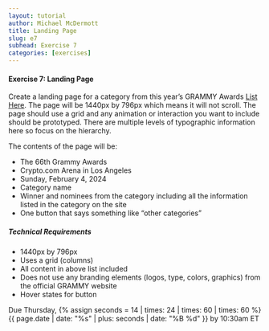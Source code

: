 ```yaml
---
layout: tutorial
author: Michael McDermott
title: Landing Page
slug: e7
subhead: Exercise 7
categories: [exercises]
---
```

#### Exercise 7: Landing Page
Create a landing page for a category from this year’s GRAMMY Awards [List Here](https://www.grammy.com/awards/66th-annual-grammy-awards-2023). The page will be 1440px by 796px which means it will not scroll. The page should use a grid and any animation or interaction you want to include should be prototyped. There are multiple levels of typographic information here so focus on the hierarchy.

The contents of the page will be:
* The 66th Grammy Awards
* Crypto.com Arena in Los Angeles
* Sunday, February 4, 2024
* Category name
* Winner and nominees from the category including all the information listed in the category on the site
* One button that says something like “other categories”

##### Technical Requirements
* 1440px by 796px
* Uses a grid (columns)
* All content in above list included
* Does not use any branding elements (logos, type, colors, graphics) from the official GRAMMY website
* Hover states for button


<span class="due">Due Thursday, {% assign seconds = 14 | times: 24 | times: 60 | times: 60 %}{{ page.date | date: "%s" | plus: seconds | date: "%B %d" }} by 10:30am ET</span>
